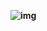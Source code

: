 **![img](https://lh7-us.googleusercontent.com/KmCDKRmEtA_dS8U7x1-Xm3jC-AXhuhnq3VIL4L81fSWfuUFIpTxO3rd62w63ceRiZ_iU14gbvH2fVfRV8mFVAt0AmPZSg2HiEl71pTU1EHiwdT5Emm6tvv0u_Ku4ejpG90chDkvsUztYKNeoxCZtWvM)**